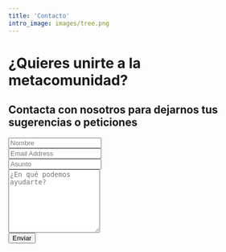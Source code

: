 ```yaml
---
title: 'Contacto'
intro_image: images/tree.png
---
```


# ¿Quieres unirte a la metacomunidad?

## Contacta con nosotros para dejarnos tus sugerencias o peticiones

<form name="contact" action="/thank-you/" method="POST" data-netlify="true">
    <input type="hidden" name="form-name" value="contact" />
    <!-- Text input-->
    <div>
        <label for="Name"></label>
        <div>
            <input id="contact-form-name" name="Name" type="text" placeholder="Nombre" required="" autocomplete="off">
        </div>
    </div>
    <!-- Text input-->
    <div>
        <label for="Email"></label>
        <div>
            <input id="contact-form-email" name="Email" type="email" placeholder="Email Address" required="" autocomplete="off">
        </div>
    </div>
    <!-- Text input-->
    <div>
        <label for="Subject"></label>
        <div>
            <input id="contact-form-subject" name="Subject" type="text" placeholder="Asunto" required="" autocomplete="off">
        </div>
    </div>
    <!-- Textarea -->
    <div>
        <label for=""></label>
        <textarea id="contact-form-message" name="Message" placeholder="¿En qué podemos ayudarte?" rows="8"></textarea>
    </div>
    <!-- Button -->
    <div>
        <button type="submit" value="Submit" id="Form-submit">Enviar</button>
    </div>
</form>
